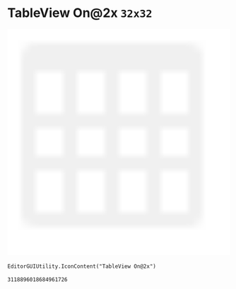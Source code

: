# TableView On@2x `32x32`
<img src="/img/TableView%20On@2x.png" width=512 height=512>

``` CSharp
EditorGUIUtility.IconContent("TableView On@2x")
```
```
3118896018684961726
```
